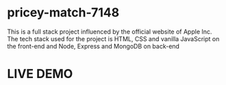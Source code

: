 # pricey-match-7148
This is a full stack project influenced by the official website of Apple Inc.
The tech stack used for the project is HTML, CSS and vanilla JavaScript on the front-end and Node, Express and MongoDB on back-end

<h1>LIVE DEMO</h1>
